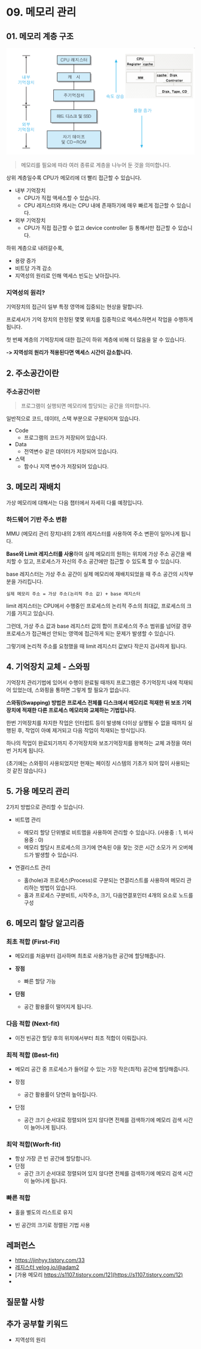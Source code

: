 # 09. 메모리 관리





## 01. 메모리 계층 구조

![image-20210321170718811](../assets/os/memory_hierarchy.png)

> 메모리를 필요에 따라 여러 종류로 계층을 나누어 둔 것을 의미합니다.

상위 계층일수록 CPU가 메모리에 더 빨리 접근할 수 있습니다.

- 내부 기억장치
  - CPU가 직접 액세스할 수 있습니다.
  - CPU 레지스터와 캐시는 CPU 내에 존재하기에 매우 빠르게 접근할 수 있습니다.
- 외부 기억장치
  - CPU가 직접 접근할 수 없고 device controller 등 통해서만 접근할 수 있습니다.



하위 계층으로 내려갈수록, 

- 용량 증가
- 비트당 가격 감소
- 지역성의 원리로 인해 액세스 빈도는 낮아집니다.



### 지역성의 원리?

기억장치의 접근이 일부 특정 영역에 집중되는 현상을 말합니다.

프로세서가 기억 장치의 한정된 몇몇 위치를 집중적으로 액세스하면서 작업을 수행하게 됩니다.

첫 번째 계층의 기억장치에 대한 접근이 하위 계층에 비해 더 많음을 알 수 있습니다.

**-> 지역성의 원리가 적용된다면 액세스 시간이 감소합니다.**







## 2. 주소공간이란

### 주소공간이란

> 프로그램이 실행되면 메모리에 할당되는 공간을 의미합니다.

일반적으로 코드, 데이터, 스택 부분으로 구분되어져 있습니다.

- Code
  - 프로그램의 코드가 저장되어 있습니다.
- Data
  - 전역변수 같은 데이터가 저장되어 있습니다.
- 스택
  - 함수나 지역 변수가 저장되어 있습니다.







## 3. 메모리 재배치

가상 메모리에 대해서는 다음 챕터에서 자세히 다룰 예정입니다.



### 하드웨어 기반 주소 변환

MMU (메모리 관리 장치)내의 2개의 레지스터를 사용하여 주소 변환이 일어나게 됩니다.

**Base와 Limit 레지스터를 사용**하여 실제 메모리의 원하는 위치에 가상 주소 공간을 배치할 수 있고, 프로세스가 자신의 주소 공간에만 접근할 수 있도록 할 수 있습니다.

base 레지스터는 가상 주소 공간이 실제 메모리에 재배치되었을 때 주소 공간의 시작부분을 가리킵니다.

```text
실제 메모리 주소 = 가상 주소(논리적 주소 값) + base 레지스터
```



limit 레지스터는 CPU에서 수행중인 프로세스의 논리적 주소의 최대값, 프로세스의 크기를 가지고 있습니다.

그런데, 가상 주소 값과 base 레지스터 값의 합이 프로세스의 주소 범위를 넘어갈 경우 
프로세스가 접근해선 안되는 영역에 접근하게 되는 문제가 발생할 수 있습니다.

그렇기에 논리적 주소를 요청했을 때 limit 레지스터 값보다 작은지 검사하게 됩니다.





## 4. 기억장치 교체 - 스와핑 

기억장치 관리기법에 있어서 수행이 완료될 때까지 프로그램은 주기억장치 내에 적재되어 있었는데,
스와핑을 통하면 그렇게 할 필요가 없습니다.

**스와핑(Swapping) 방법은 프로세스 전체를 디스크에서 메모리로 적재한 뒤 보조 기억 장치에 적재한 다른 프로세스 메모리와 교체하는 기법입니다.**

한번 기억장치를 차지한 작업은 인터럽트 등이 발생해 더이상 실행될 수 없을 때까지 실행된 후, 작업이 아예 제거되고 다음 작업이 적재되는 방식입니다.

하나의 작업이 완료되기까지 주기억장치와 보조기억장치를 왕복하는 교체 과정을 여러 번 거치게 됩니다.



(초기에는 스와핑이 사용되었지만 현재는 페이징 시스템의 기초가 되어 많이 사용되는 것 같진 않습니다.)



## 5. 가용 메모리 관리

2가지 방법으로 관리할 수 있습니다.

- 비트맵 관리
  - 메모리 할당 단위별로 비트맵을 사용하여 관리할 수 있습니다. (사용중 : 1, 비사용중 : 0)
  - 메모리 할당시 프로세스의 크기에 연속된 0을 찾는 것은 시간 소모가 커 오버헤드가 발생할 수 있습니다.

- 연결리스트 관리
  - 홀(hole)과 프로세스(Process)로 구분되는 연결리스트를 사용하여 메모리 관리하는 방법이 있습니다.
  - 홀과 프로세스 구분비트, 시작주소, 크기, 다음연결포인터 4개의 요소로 노드를 구성



### 

## 6. 메모리 할당 알고리즘



### 최초 적합 (First-Fit)

- 메모리를 처음부터 검사하며 최초로 사용가능한 공간에 할당해줍니다.

- **장점**
  - 빠른 할당 가능

- **단점**
  - 공간 활용률이 떨어지게 됩니다.



### 다음 적합 (Next-fit)

- 이전 빈공간 할당 후의 위치에서부터 최초 적합이 이뤄집니다.





### 최적 적합 (Best-fit)

- 메모리 공간 중 프로세스가 들어갈 수 있는 가장 작은(최적) 공간에 할당해줍니다.

- 장점
  - 공간 활용률이 당연히 높아집니다.
- 단점
  - 공간 크기 순서대로 정렬되어 있지 않다면 전체를 검색하기에 메모리 검색 시간이 늘어나게 됩니다.



### 최악 적합(Worft-fit)

- 항상 가장 큰 빈 공간에 할당합니다.
- 단점
  - 공간 크기 순서대로 정렬되어 있지 않다면 전체를 검색하기에 메모리 검색 시간이 늘어나게 됩니다.



### 빠른 적합

- 홀을 별도의 리스트로 유지

- 빈 공간의 크기로 정렬된 기법 사용







## 레퍼런스

- https://jinhyy.tistory.com/33
- [레지스터 velog.io/@adam2](https://velog.io/@adam2/OS%EA%B8%B0%EC%B4%88%EB%A9%94%EB%AA%A8%EB%A6%AC-%EA%B4%80%EB%A6%AC%EC%A3%BC%EC%86%8C-%EB%B0%94%EC%9D%B8%EB%94%A9)
- [가용 메모리 https://s1107.tistory.com/12](https://s1107.tistory.com/12)
- 







## 질문할 사항





## 추가 공부할 키워드

- 지역성의 원리